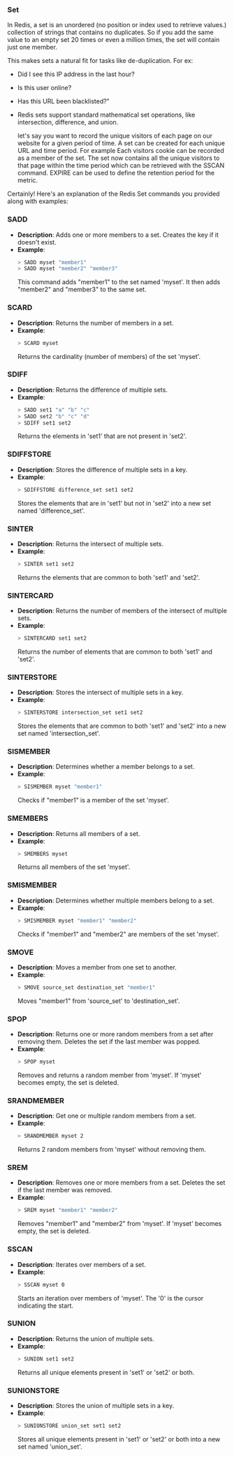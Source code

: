 ### Set
In Redis, a set is an unordered (no position or index used to retrieve values.) collection of strings that contains no duplicates. So if you add the same value to an empty set 20 times or even a million times, the set will contain just one member.

This makes sets a natural fit for tasks like de-duplication. For ex:
* Did I see this IP address in the last hour?
* Is this user online?
* Has this URL been blacklisted?" 
* Redis sets support standard mathematical set operations, like intersection, difference, and union.

  let's say you want to record the unique visitors of each page on our website for a given period of time. A set can be created for each unique URL and time period. For example  Each visitors cookie can be recorded as a member of the set. The set now contains all the unique visitors to that page within the time period which can be retrieved with the SSCAN command. EXPIRE can be used to define the retention period for the metric.

Certainly! Here's an explanation of the Redis Set commands you provided along with examples:

### SADD
- **Description**: Adds one or more members to a set. Creates the key if it doesn't exist.
- **Example**:
  ```bash
  > SADD myset "member1"
  > SADD myset "member2" "member3"
  ```
  This command adds "member1" to the set named 'myset'. It then adds "member2" and "member3" to the same set.

### SCARD
- **Description**: Returns the number of members in a set.
- **Example**:
  ```bash
  > SCARD myset
  ```
  Returns the cardinality (number of members) of the set 'myset'.

### SDIFF
- **Description**: Returns the difference of multiple sets.
- **Example**:
  ```bash
  > SADD set1 "a" "b" "c"
  > SADD set2 "b" "c" "d"
  > SDIFF set1 set2
  ```
  Returns the elements in 'set1' that are not present in 'set2'.

### SDIFFSTORE
- **Description**: Stores the difference of multiple sets in a key.
- **Example**:
  ```bash
  > SDIFFSTORE difference_set set1 set2
  ```
  Stores the elements that are in 'set1' but not in 'set2' into a new set named 'difference_set'.

### SINTER
- **Description**: Returns the intersect of multiple sets.
- **Example**:
  ```bash
  > SINTER set1 set2
  ```
  Returns the elements that are common to both 'set1' and 'set2'.

### SINTERCARD
- **Description**: Returns the number of members of the intersect of multiple sets.
- **Example**:
  ```bash
  > SINTERCARD set1 set2
  ```
  Returns the number of elements that are common to both 'set1' and 'set2'.

### SINTERSTORE
- **Description**: Stores the intersect of multiple sets in a key.
- **Example**:
  ```bash
  > SINTERSTORE intersection_set set1 set2
  ```
  Stores the elements that are common to both 'set1' and 'set2' into a new set named 'intersection_set'.

### SISMEMBER
- **Description**: Determines whether a member belongs to a set.
- **Example**:
  ```bash
  > SISMEMBER myset "member1"
  ```
  Checks if "member1" is a member of the set 'myset'.

### SMEMBERS
- **Description**: Returns all members of a set.
- **Example**:
  ```bash
  > SMEMBERS myset
  ```
  Returns all members of the set 'myset'.

### SMISMEMBER
- **Description**: Determines whether multiple members belong to a set.
- **Example**:
  ```bash
  > SMISMEMBER myset "member1" "member2"
  ```
  Checks if "member1" and "member2" are members of the set 'myset'.

### SMOVE
- **Description**: Moves a member from one set to another.
- **Example**:
  ```bash
  > SMOVE source_set destination_set "member1"
  ```
  Moves "member1" from 'source_set' to 'destination_set'.

### SPOP
- **Description**: Returns one or more random members from a set after removing them. Deletes the set if the last member was popped.
- **Example**:
  ```bash
  > SPOP myset
  ```
  Removes and returns a random member from 'myset'. If 'myset' becomes empty, the set is deleted.

### SRANDMEMBER
- **Description**: Get one or multiple random members from a set.
- **Example**:
  ```bash
  > SRANDMEMBER myset 2
  ```
  Returns 2 random members from 'myset' without removing them.

### SREM
- **Description**: Removes one or more members from a set. Deletes the set if the last member was removed.
- **Example**:
  ```bash
  > SREM myset "member1" "member2"
  ```
  Removes "member1" and "member2" from 'myset'. If 'myset' becomes empty, the set is deleted.

### SSCAN
- **Description**: Iterates over members of a set.
- **Example**:
  ```bash
  > SSCAN myset 0
  ```
  Starts an iteration over members of 'myset'. The '0' is the cursor indicating the start.

### SUNION
- **Description**: Returns the union of multiple sets.
- **Example**:
  ```bash
  > SUNION set1 set2
  ```
  Returns all unique elements present in 'set1' or 'set2' or both.

### SUNIONSTORE
- **Description**: Stores the union of multiple sets in a key.
- **Example**:
  ```bash
  > SUNIONSTORE union_set set1 set2
  ```
  Stores all unique elements present in 'set1' or 'set2' or both into a new set named 'union_set'.
